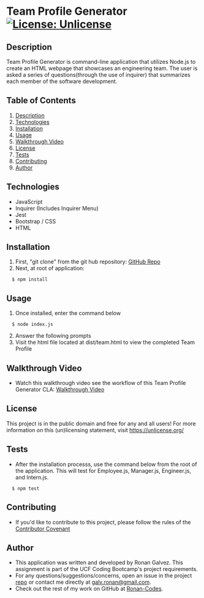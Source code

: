 # Team Profile Generator [![License: Unlicense](https://img.shields.io/badge/license-Unlicense-blue.svg)](http://unlicense.org/)

## Description
Team Profile Generator is command-line application that utilizes Node.js to create an HTML webpage that showcases an engineering team. The user is asked a series of questions(through the use of inquirer) that summarizes each member of the software development.

## Table of Contents
1. [Description](#Description)
2. [Technologies](#Technologies)
3. [Installation](#Installation)
4. [Usage](#usage)
5. [Walkthrough Video](#Walkthrough)
6. [License](#License)
7. [Tests](#Tests)
8. [Contributing](#Contributing)
9. [Author](#Author)

## Technologies
* JavaScript
* Inquirer (Includes Inquirer Menu)
* Jest
* Bootstrap / CSS
* HTML

## Installation
1. First, "git clone" from the git hub repository: [GitHub Repo](https://github.com/galv-ronan/team-profile-generator.git)
2.  Next, at root of application:
```
  $ npm install
```

## Usage
1. Once installed, enter the command below
```
  $ node index.js
```
2. Answer the following prompts
3. Visit the html file located at dist/team.html to view the completed Team Profile

## Walkthrough Video
* Watch this walkthrough video see the workflow of this Team Profile Generator CLA: [Walkthrough Video](https://drive.google.com/file/d/16_VBEYRqhWf46qnVSP85VAOdGtGbJy-O/view)

## License
This project is in the public domain and free for any and all users! For more information on this (un)licensing statement, visit https://unlicense.org/

## Tests
* After the installation processs, use the command below from the root of the application. This will test for Employee.js, Manager.js, Engineer.js, and Intern.js.
```
  $ npm test
```

## Contributing
* If you'd like to contribute to this project, please follow the rules of the [Contributor Covenant](https://www.contributor-covenant.org/)

## Author
* This application was written and developed by Ronan Galvez. This assignment is part of the UCF Coding Bootcamp's project requirements.
* For any questions/suggestions/concerns, open an issue in the project [repo](https://github.com/galv-ronan/team-profile-generator.git) or contact me directly at [galv.ronan@gmail.com](galv.ronan@gmail.com).
* Check out the rest of my work on GitHub at [Ronan-Codes](https://github.com/Ronan-Codes).
